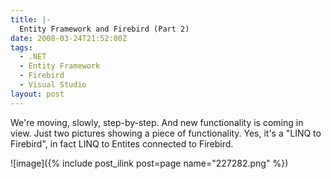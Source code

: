 ```yaml
---
title: |-
  Entity Framework and Firebird (Part 2)
date: 2008-03-24T21:52:00Z
tags:
  - .NET
  - Entity Framework
  - Firebird
  - Visual Studio
layout: post
---
```

We're moving, slowly, step-by-step. And new functionality is coming in view. Just two pictures showing a piece of functionality. Yes, it's a "LINQ to Firebird", in fact LINQ to Entites connected to Firebird.

![image]({% include post_ilink post=page name="227282.png" %})